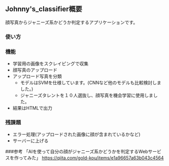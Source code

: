 ## Johnny's_classifier概要
   顔写真からジャニーズ系かどうか判定するアプリケーションです。

### 使い方


### 機能
- 学習用の画像をスクレイピングで収集
- 顔写真のアップロード
- アップロード写真を分類
   - モデルはSVMを仕様しています。(CNNなど他のモデルも比較検討しました。)
   - ジャニーズタレントを１０人選抜し、顔写真を機会学習に使用しました。
- 結果はHTMLで出力

### 残課題
- エラー処理(アップロードされた画像に顔が含まれているかなど)
- サーバーに上げる

###参考
「AIを使って自分の顔がジャニーズ系かどうかを判定するWebサービスを作ってみた」
https://qiita.com/gold-kou/items/e1a96657a63b043c4564